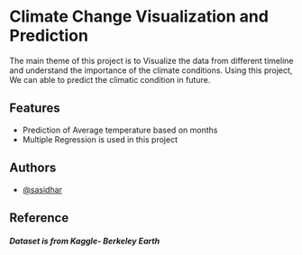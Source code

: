 
# Climate Change Visualization and Prediction

The main theme of this project is to Visualize the data
from different timeline and understand the importance of the 
climate conditions. 
Using this project, We can able to predict the climatic
condition in future.  


## Features

- Prediction of Average temperature based on months
- Multiple Regression is used in this project  

  
## Authors

- [@sasidhar](https://www.github.com/sastrysasi4)

  
## Reference
##### Dataset is from Kaggle- Berkeley Earth
